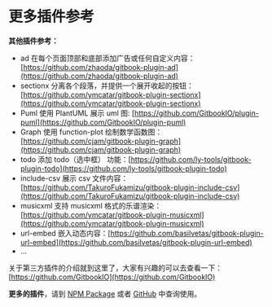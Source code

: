 # 更多插件参考



**其他插件参考：**

- ad 在每个页面顶部和底部添加广告或任何自定义内容：[https://github.com/zhaoda/gitbook-plugin-ad](https://github.com/zhaoda/gitbook-plugin-ad) 
-  sectionx 分离各个段落，并提供一个展开收起的按钮：[https://github.com/ymcatar/gitbook-plugin-sectionx](https://github.com/ymcatar/gitbook-plugin-sectionx) 
-  Puml 使用 PlantUML 展示 uml 图: [https://github.com/GitbookIO/plugin-puml](https://github.com/GitbookIO/plugin-puml)
- Graph 使用 function-plot 绘制数学函数图：[https://github.com/cjam/gitbook-plugin-graph](https://github.com/cjam/gitbook-plugin-graph)
- todo 添加 todo（选中框） 功能：[https://github.com/ly-tools/gitbook-plugin-todo](https://github.com/ly-tools/gitbook-plugin-todo)
- include-csv 展示 csv 文件内容：[https://github.com/TakuroFukamizu/gitbook-plugin-include-csv](https://github.com/TakuroFukamizu/gitbook-plugin-include-csv)
- musicxml 支持 musicxml 格式的乐谱渲染：[https://github.com/ymcatar/gitbook-plugin-musicxml](https://github.com/ymcatar/gitbook-plugin-musicxml) 
- url-embed 嵌入动态内容：[https://github.com/basilvetas/gitbook-plugin-url-embed](https://github.com/basilvetas/gitbook-plugin-url-embed) 
- ...

关于第三方插件的介绍就到这里了，大家有兴趣的可以去查看一下：[https://github.com/GitbookIO](https://github.com/GitbookIO)



**更多的插件**，请到 [NPM Package](https://www.npmjs.com/package/) 或者 [GitHub](https://github.com) 中查询使用。







<!-- ex_nonav -->
<!-- ex_nolevel -->